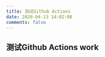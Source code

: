 ```yaml
---
title: 测试Github Actions
date: 2020-04-13 14:02:08
comments: false
---
```

## 测试Github Actions work
<!--more-->